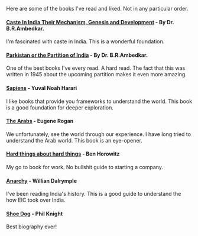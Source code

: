 Here are some of the books I've read and liked. Not in any particular order.

#### [Caste In India Their Mechanism, Genesis and Development](https://www.amazon.in/dp/8193600894) - By Dr. B.R.Ambedkar.
I'm fascinated with caste in India. This is a wonderful foundation. 

#### [Parkistan or the Partition of India](https://www.amazon.in/Untouchables-Constitution-understanding-Autobiography-Annihilation/dp/935220526X) - By Dr. B.R.Ambedkar. 
One of the best books I've every read. A hard read. The fact that this was written in 1945 about the upcoming partition makes it even more amazing.

#### [Sapiens](https://www.amazon.in/Sapiens-Humankind-Yuval-Noah-Harari/dp/0099590085) - Yuval Noah Harari
I like books that provide you frameworks to understand the world. This book is a good foundation for deeper exploration.

#### [The Arabs](https://www.amazon.in/Arabs-Eugene-Rogan/dp/0141986549/ref=sr_1_1) - Eugene Rogan
We unfortunately, see the world through our experience. I have long tried to understand the Arab world. This book is an eye-opener. 

#### [Hard things about hard things](https://www.amazon.in/dp/6158551120/ref=sr_1_1_sspa) - Ben Horowitz
My go to book for work. No bullshit guide to starting a company. 

#### [Anarchy](https://www.amazon.in/Anarchy-Company-Corporate-Violence-Pillage/dp/1526656523/ref=sr_1_1?sr=8-1) - Willian Dalrymple
I've been reading India's history. This is a good guide to understand the how EIC took over India.

#### [Shoe Dog](https://www.amazon.in/Shoe-Dog-Memoir-Creator-NIKE/dp/1471146723/ref=sr_1_1?sr=8-1) - Phil Knight
Best biography ever!

